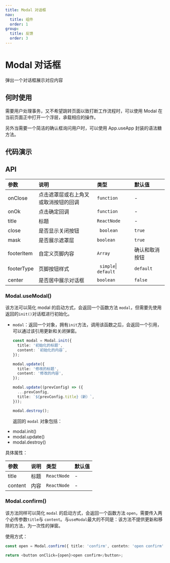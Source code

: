 ```yaml
---
title: Modal 对话框
nav:
  title: 组件
  order: 1
group:
  title: 反馈
  order: 3
---
```


# Modal 对话框

弹出一个对话框展示对应内容

## 何时使用

需要用户处理事务，又不希望跳转页面以致打断工作流程时，可以使用 Modal 在当前页面正中打开一个浮层，承载相应的操作。

另外当需要一个简洁的确认框询问用户时，可以使用 App.useApp 封装的语法糖方法。

## 代码演示

<code src="./demo/basic.tsx"></code>

<code src="./demo/footer.tsx"></code>

<code src="./demo/center.tsx"></code>

## API

| 参数           | 说明                                 | 类型                  | 默认值         |
| :------------- | :----------------------------------- | :-------------------- | :------------- |
| onClose       | 点击遮罩层或右上角叉或取消按钮的回调 | `function`            | -              |
| onOk           | 点击确定回调                         | `function`            | -              |
| title          | 标题                                | `ReactNode`           | -              |
| close          | 是否显示关闭按钮                     | ` boolean`            | `true`      |
| mask           | 是否展示遮罩层                       | `boolean`             | `true`         |
| footerItem     | 自定义页脚内容                       | `Array`               | 确认和取消按钮 |
| footerType     | 页脚按钮样式                         | ` simple`\| `default` | `default`      |
| center         | 是否居中展示对话框                   | `boolean`             | `false`        |

### Modal.useModal()

该方法可以简化 modal 的启动方式，会返回一个函数方法 `modal`，但需要先使用返回的`init()`对话框进行初始化。

- `modal`：返回一个对象，拥有`init`方法，调用该函数之后，会返回一个引用，可以通过该引用更新和关闭弹窗。

  ```typescript
  const modal = Modal.init({
    title: '初始化的标题',
    content: `初始化的内容`,
  });

  modal.update({
    title: '修改的标题',
    content: '修改的内容',
  });

  modal.update((prevConfig) => ({
    ...prevConfig,
    title: `${prevConfig.title}（新）`,
  }));

  modal.destroy();
  ```

  返回的 `modal` 对象包括：

* modal.init()
* modal.update()
* modal.destroy()

具体属性：

| 参数    | 说明 | 类型        | 默认值 |
| :------ | :--- | :---------- | :----- |
| title   | 标题 | `ReactNode` | -      |
| content | 内容 | `ReactNode` | -      |

### Modal.confirm()

该方法同样可以简化 `modal` 的启动方式，会返回一个函数方法 `open`，需要传入两个必传参数`title`与 `content`。与`useModal`最大的不同是：该方法不提供更新和移除的方法，为一次性的弹窗。

使用方式：

```typescript
const open = Modal.confirm({ title: 'confirm', contetn: 'open confirm' });

return <button onClick={open}>open confirm</button>;
```
